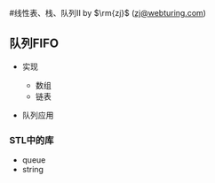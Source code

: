 #线性表、栈、队列II
by $\rm{zj}$ (zj@webturing.com)
## 队列FIFO
- 实现

  - 数组
  - 链表

  

- 队列应用



### STL中的库

- queue
- string